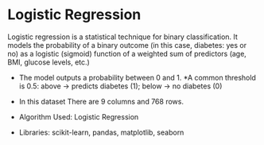 # Logistic Regression
Logistic regression is a statistical technique for binary classification. It models the probability of a binary outcome (in this case, diabetes: yes or no) as a logistic (sigmoid) function of a weighted sum of predictors (age, BMI, glucose levels, etc.) 
* The model outputs a probability between 0 and 1.
*A common threshold is 0.5: above → predicts diabetes (1); below → no diabetes (0)

* In this dataset There are 9 columns and 768 rows.
* Algorithm Used: Logistic Regression
* Libraries: scikit-learn, pandas, matplotlib, seaborn

